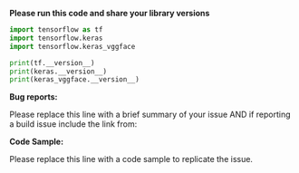 
**Please run this code and share your library versions**

```python
import tensorflow as tf
import tensorflow.keras
import tensorflow.keras_vggface

print(tf.__version__)
print(keras.__version__)
print(keras_vggface.__version__)

```

**Bug reports:**

Please replace this line with a brief summary of your issue AND if reporting a build issue include the link from:

**Code Sample:**

Please replace this line with a code sample to replicate the issue.